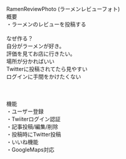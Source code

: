 RamenReviewPhoto  (ラーメンレビューフォト)<br>
  概要<br>
  ・ラーメンのレビューを投稿する<br>
<br>
  なぜ作る？<br>
  自分がラーメンが好き。<br>
  評価を見てお店に行きたい。<br>
  場所が分かればいい<br>
  Twitterに投稿されてたら見やすい<br>
  ログインに手間をかけたくない<br>
<br>
<br>
<br>
  機能<br>
  ・ユーザー登録<br>
  ・Twiiterログイン認証<br>
  ・記事投稿/編集/削除<br>
  ・投稿時にTwitter投稿<br>
  ・いいね機能<br>
  ・GoogleMaps対応<br>
<br>
<br>
